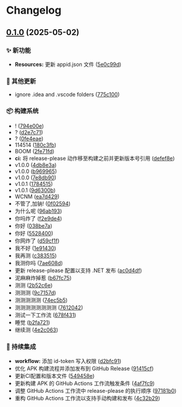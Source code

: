 # Changelog

## [0.1.0](https://github.com/KeluIsAfkeru/HackerKit/compare/v0.0.1...v0.1.0) (2025-05-02)


### ✨ 新功能

* **Resources:** 更新 appid.json 文件 ([5e0c99d](https://github.com/KeluIsAfkeru/HackerKit/commit/5e0c99d6c395b16800b4dfbb46f32ca2d8abc246))


### 🔧 其他更新

* ignore .idea and .vscode folders ([775c100](https://github.com/KeluIsAfkeru/HackerKit/commit/775c1001adcc232c57e901a82a7c9e7f171d8635))


### 📦️ 构建系统

* ! ([794e00e](https://github.com/KeluIsAfkeru/HackerKit/commit/794e00e04defe44cc266a9facb1eea8d8b399cca))
* ? ([d2e7c71](https://github.com/KeluIsAfkeru/HackerKit/commit/d2e7c71d5d4fcea790b2feb37d816145afa456a6))
* ? ([0fe4eae](https://github.com/KeluIsAfkeru/HackerKit/commit/0fe4eaeb9d86893d3f33e2296eabbd112d1c1661))
* 114514 ([180c3fb](https://github.com/KeluIsAfkeru/HackerKit/commit/180c3fb2fd06fec2631bd2adbb3e72111718b169))
* BOOM ([2fe71fd](https://github.com/KeluIsAfkeru/HackerKit/commit/2fe71fd8e904d12ae0e6070e622f637c0de85101))
* **ci:** 将 release-please 动作移至构建之前并更新版本号引用 ([defef8e](https://github.com/KeluIsAfkeru/HackerKit/commit/defef8ec1c6f4875e513f285d4a7250bb3e52528))
* v1.0.0 ([4db8e3a](https://github.com/KeluIsAfkeru/HackerKit/commit/4db8e3a1db93fbdc080d7fef048b61d6d4abff41))
* v1.0.0 ([b969965](https://github.com/KeluIsAfkeru/HackerKit/commit/b969965a45eccda74b739fe9b97e1154d92b1a0f))
* v1.0.0 ([7e8db90](https://github.com/KeluIsAfkeru/HackerKit/commit/7e8db90cfc328f6394fa7c80e5d9b64c93cb624f))
* v1.0.1 ([1784515](https://github.com/KeluIsAfkeru/HackerKit/commit/1784515e080b58a579573cb49d1c70c2cf525bae))
* v1.0.1 ([9d6300b](https://github.com/KeluIsAfkeru/HackerKit/commit/9d6300b0456676b4ddf481c24feb393e46824440))
* WCNM ([ea7d429](https://github.com/KeluIsAfkeru/HackerKit/commit/ea7d42933a34723a55587db714dacd353afa358a))
* 不管了,加钠! ([0f02594](https://github.com/KeluIsAfkeru/HackerKit/commit/0f0259415c417e065694c572993c4e5b489f8cde))
* 为什么呢 ([96ab193](https://github.com/KeluIsAfkeru/HackerKit/commit/96ab19317099cbaa0300eea9f30cde26d6c98e7d))
* 你吗炸了 ([f2e9de4](https://github.com/KeluIsAfkeru/HackerKit/commit/f2e9de44d03bbe317b20a61e5150c68c174283be))
* 你好 ([038be7a](https://github.com/KeluIsAfkeru/HackerKit/commit/038be7a5a0bc8aea394e7e2c4f386828a497ca5c))
* 你好 ([5528400](https://github.com/KeluIsAfkeru/HackerKit/commit/5528400b3ce4faf06d9122f3546a3cb95de38ea8))
* 你网炸了 ([d59cf1f](https://github.com/KeluIsAfkeru/HackerKit/commit/d59cf1f88c25ca7d3cb5433ebbdd169187f13284))
* 我不好 ([1e91430](https://github.com/KeluIsAfkeru/HackerKit/commit/1e9143099702f146a4f206cf39ab4b36fe770226))
* 我再测 ([c383515](https://github.com/KeluIsAfkeru/HackerKit/commit/c38351550cce3a3b8a15f1337aec55ede1788f91))
* 我测你吗 ([7ae608d](https://github.com/KeluIsAfkeru/HackerKit/commit/7ae608d2023590f9eccb5f48af8c196f0068d4f1))
* 更新 release-please 配置以支持 .NET 发布 ([ac0d4df](https://github.com/KeluIsAfkeru/HackerKit/commit/ac0d4df814f04f3728db6b59ea394a3fad8c353c))
* 泥麻麻炸掉惹 ([b67fc75](https://github.com/KeluIsAfkeru/HackerKit/commit/b67fc75ced6255bf7db18e8e6db00ed947826085))
* 测测 ([2b52c6e](https://github.com/KeluIsAfkeru/HackerKit/commit/2b52c6e5193093b121c14c1dfe9c4aa04b32a06d))
* 测测测 ([9c7157d](https://github.com/KeluIsAfkeru/HackerKit/commit/9c7157d35b0de043c5627454051adbf73e917cfe))
* 测测测测测 ([74ec5b5](https://github.com/KeluIsAfkeru/HackerKit/commit/74ec5b5bf550150ccacd10b4a0413842476f9ab5))
* 测测测测测测测测 ([7612042](https://github.com/KeluIsAfkeru/HackerKit/commit/7612042a40ff7833ecdcaf15c0e08bc03c844249))
* 测试一下工作流 ([678f431](https://github.com/KeluIsAfkeru/HackerKit/commit/678f4310aedd92d89c94ef9e56d1e8ef5cfff7c3))
* 睡觉 ([b2fa721](https://github.com/KeluIsAfkeru/HackerKit/commit/b2fa721af1685a25f7b3a4cb021aee70d930f35a))
* 继续测 ([4e2c063](https://github.com/KeluIsAfkeru/HackerKit/commit/4e2c0636af779f737448ba22d6e387f5b0112ccb))


### 🎡 持续集成

* **workflow:** 添加 id-token 写入权限 ([d2bfc91](https://github.com/KeluIsAfkeru/HackerKit/commit/d2bfc9144369b984470d82151ddb61b1d8af206a))
* 优化 APK 构建流程并添加发布到 GitHub Release ([91415cf](https://github.com/KeluIsAfkeru/HackerKit/commit/91415cfec738a8a0a842f02ea479312773886315))
* 更新CI配置和版本文件 ([549458e](https://github.com/KeluIsAfkeru/HackerKit/commit/549458eb0a9795d388338ddb802b08d51645eca3))
* 更新构建 APK 的 GitHub Actions 工作流触发条件 ([4af7fc9](https://github.com/KeluIsAfkeru/HackerKit/commit/4af7fc9d8414ae697d67727d0e9f40bc25f35896))
* 调整 GitHub Actions 工作流中 release-please 的执行顺序 ([97181b0](https://github.com/KeluIsAfkeru/HackerKit/commit/97181b0de7851bc99530377499f6b81f0ca60722))
* 重构 GitHub Actions 工作流以支持手动构建和发布 ([4c32b29](https://github.com/KeluIsAfkeru/HackerKit/commit/4c32b299f2f9060eb6dfcbbc469e8ebd5267d097))
